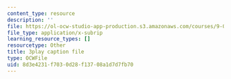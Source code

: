 ```yaml
---
content_type: resource
description: ''
file: https://ol-ocw-studio-app-production.s3.amazonaws.com/courses/9-00sc-introduction-to-psychology-fall-2011/8d3e4231f7030d28f13708a1d7d7fb70_lanmHS0JwYI.srt
file_type: application/x-subrip
learning_resource_types: []
resourcetype: Other
title: 3play caption file
type: OCWFile
uid: 8d3e4231-f703-0d28-f137-08a1d7d7fb70
---
```

